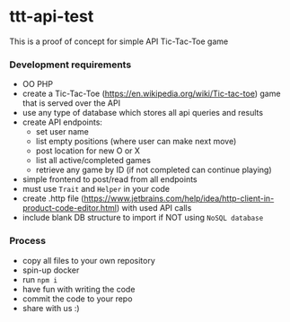 # ttt-api-test

This is a proof of concept for simple API Tic-Tac-Toe game

### Development requirements
- OO PHP
- create a Tic-Tac-Toe (https://en.wikipedia.org/wiki/Tic-tac-toe) game that is served over the API
- use any type of database which stores all api queries and results
- create API endpoints:
  - set user name
  - list empty positions (where user can make next move)
  - post location for new O or X
  - list all active/completed games
  - retrieve any game by ID (if not completed can continue playing)
- simple frontend to post/read from all endpoints
- must use `Trait` and `Helper` in your code
- create .http file (https://www.jetbrains.com/help/idea/http-client-in-product-code-editor.html) with used API calls
- include blank DB structure to import if NOT using `NoSQL database`

### Process
- copy all files to your own repository
- spin-up docker
- run `npm i`
- have fun with writing the code
- commit the code to your repo
- share with us :)
